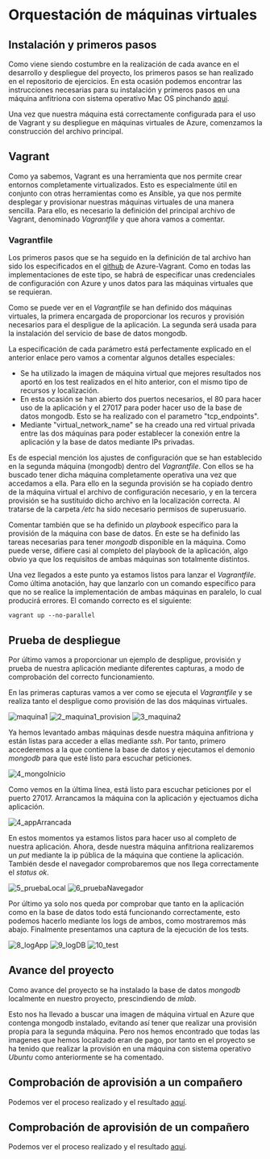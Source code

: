 # Orquestación de máquinas virtuales

## Instalación y primeros pasos

Como viene siendo costumbre en la realización de cada avance en el desarrollo y despliegue del proyecto, los primeros pasos se han realizado en el repositorio de ejercicios. En esta ocasión podemos encontrar las instrucciones necesarias para su instalación y primeros pasos en una máquina anfitriona con sistema operativo Mac OS pinchando [aquí](https://github.com/luiisgallego/MII_CC_EJERCICIOS_1819/tree/master/Tema5).

Una vez que nuestra máquina está correctamente configurada para el uso de Vagrant y su despliegue en máquinas virtuales de Azure, comenzamos la construcción del archivo principal.

## Vagrant

Como ya sabemos, Vagrant es una herramienta que nos permite crear entornos completamente virtualizados. Esto es especialmente útil en conjunto con otras herramientas como es Ansible, ya que nos permite desplegar y provisionar nuestras máquinas virtuales de una manera sencilla. Para ello, es necesario la definición del principal archivo de Vagrant, denominado *Vagrantfile* y que ahora vamos a comentar.

### Vagrantfile

Los primeros pasos que se ha seguido en la definición de tal archivo han sido los especificados en el [github](https://github.com/Azure/vagrant-azure) de Azure-Vagrant. Como en todas las implementaciones de este tipo, se habrá de especificar unas credenciales de configuración con Azure y unos datos para las máquinas virtuales que se requieran.

Como se puede ver en el *Vagrantfile* se han definido dos máquinas virtuales, la primera encargada de proporcionar los recuros y provisión necesarios para el despligue de la aplicación. La segunda será usada para la instalación del servicio de base de datos mongodb. 

La especificación de cada parámetro está perfectamente explicado en el anterior enlace pero vamos a comentar algunos detalles especiales:

- Se ha utilizado la imagen de máquina virtual que mejores resultados nos aportó en los test realizados en el hito anterior, con el mismo tipo de recursos y localización.
- En esta ocasión se han abierto dos puertos necesarios, el 80 para hacer uso de la aplicación y el 27017 para poder hacer uso de la base de datos mongodb. Esto se ha realizado con el parametro "tcp_endpoints".
- Mediante "virtual_network_name" se ha creado una red virtual privada entre las dos máquinas para poder establecer la conexión entre la aplicación y la base de datos mediante IPs privadas.

Es de especial mención los ajustes de configuración que se han establecido en la segunda máquina (mongodb) dentro del *Vagrantfile*. Con ellos se ha buscado tener dicha máquina completamente operativa una vez que accedamos a ella. Para ello en la segunda provisión se ha copiado dentro de la máquina virtual el archivo de configuración necesario, y en la tercera provisión se ha sustituido dicho archivo en la localización correcta. Al tratarse de la carpeta */etc* ha sido necesario permisos de superusuario.

Comentar también que se ha definido un *playbook* específico para la provisión de la máquina con base de datos. En este se ha definido las tareas necesarias para tener *mongodb* disponible en la máquina. Como puede verse, difiere casi al completo del playbook de la aplicación, algo obvio ya que los requisitos de ambas máquinas son totalmente distintos. 

Una vez llegados a este punto ya estamos listos para lanzar el *Vagrantfile*. Como última anotación, hay que lanzarlo con un comando específico para que no se realice la implementación de ambas máquinas en paralelo, lo cual producirá errores. El comando correcto es el siguiente:

~~~
vagrant up --no-parallel
~~~

## Prueba de despliegue

Por último vamos a proporcionar un ejemplo de despligue, provisión y prueba de nuestra aplicación mediante diferentes capturas, a modo de comprobación del correcto funcionamiento.

En las primeras capturas vamos a ver como se ejecuta el *Vagrantfile* y se realiza tanto el despligue como provisión de las dos máquinas virtuales.

![maquina1](../docs/images/orquestacion/1_maquina1.png)
![2_maquina1_provision](../docs/images/orquestacion/2_maquina1_provision.png)
![3_maquina2](../docs/images/orquestacion/3_maquina2.png)

Ya hemos levantado ambas máquinas desde nuestra máquina anfitriona y están listas para acceder a ellas mediante *ssh*. Por tanto, primero accederemos a la que contiene la base de datos y ejecutamos el demonio *mongodb* para que esté listo para escuchar peticiones.

![4_mongoInicio](../docs/images/orquestacion/4_mongoInicio.png)

Como vemos en la última línea, está listo para escuchar peticiones por el puerto 27017. Arrancamos la máquina con la aplicación y ejectuamos dicha aplicación. 

![4_appArrancada](../docs/images/orquestacion/4_appArrancada.png)

En estos momentos ya estamos listos para hacer uso al completo de nuestra aplicación. Ahora, desde nuestra máquina anfitriona realizaremos un *put* mediante la ip pública de la máquina que contiene la aplicación. También desde el navegador comprobaremos que nos llega correctamente el *status ok*.

![5_pruebaLocal](../docs/images/orquestacion/5_pruebaLocal.png)
![6_pruebaNavegador](../docs/images/orquestacion/6_pruebaNavegador.png)

Por último ya solo nos queda por comprobar que tanto en la aplicación como en la base de datos todo está funcionando correctamente, esto podemos hacerlo mediante los logs de ambos, como mostraremos más abajo. Finalmente presentamos una captura de la ejecución de los tests.

![8_logApp](../docs/images/orquestacion/8_logApp.png)
![9_logDB](../docs/images/orquestacion/9_logDB.png)
![10_test](../docs/images/orquestacion/10_test.png)


## Avance del proyecto

Como avance del proyecto se ha instalado la base de datos *mongodb* localmente en nuestro proyecto, prescindiendo de *mlab*.

Esto nos ha llevado a buscar una imagen de máquina virtual en Azure que contenga mongodb instalado, evitando así tener que realizar una provisión propia para la segunda máquina. Pero nos hemos encontrado que todas las imagenes que hemos localizado eran de pago, por tanto en el proyecto se ha tenido que realizar la provisión en una máquina con sistema operativo *Ubuntu* como anteriormente se ha comentado. 

## Comprobación de aprovisión a un compañero

Podemos ver el proceso realizado y el resultado [aquí](https://github.com/Gecofer/proyecto-CC/blob/master/docs/comprobacionAprovision.md).

## Comprobación de aprovisión de un compañero

Podemos ver el proceso realizado y el resultado [aquí](https://github.com/luiisgallego/MII_CC_1819/blob/master/docs/comprobacionHito5.md).

